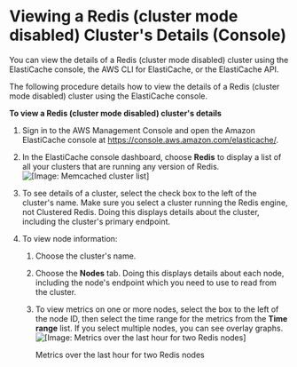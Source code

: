# Viewing a Redis \(cluster mode disabled\) Cluster's Details \(Console\)<a name="Clusters.ViewDetails.CON.Redis"></a>

You can view the details of a Redis \(cluster mode disabled\) cluster using the ElastiCache console, the AWS CLI for ElastiCache, or the ElastiCache API\.

The following procedure details how to view the details of a Redis \(cluster mode disabled\) cluster using the ElastiCache console\.

**To view a Redis \(cluster mode disabled\) cluster's details**

1. Sign in to the AWS Management Console and open the Amazon ElastiCache console at [https://console\.aws\.amazon\.com/elasticache/](https://console.aws.amazon.com/elasticache/)\.

1. In the ElastiCache console dashboard, choose **Redis** to display a list of all your clusters that are running any version of Redis\.  
![\[Image: Memcached cluster list\]](http://docs.aws.amazon.com/AmazonElastiCache/latest/UserGuide/images/ElastiCache-ViewDetails-Memcached-ClusterList.png)

1. To see details of a cluster, select the check box to the left of the cluster's name\. Make sure you select a cluster running the Redis engine, not Clustered Redis\. Doing this displays details about the cluster, including the cluster's primary endpoint\.

1. To view node information:

   1. Choose the cluster's name\.

   1. Choose the **Nodes** tab\. Doing this displays details about each node, including the node's endpoint which you need to use to read from the cluster\.

   1. To view metrics on one or more nodes, select the box to the left of the node ID, then select the time range for the metrics from the **Time range** list\. If you select multiple nodes, you can see overlay graphs\.  
![\[Image: Metrics over the last hour for two Redis nodes\]](http://docs.aws.amazon.com/AmazonElastiCache/latest/UserGuide/images/ElastiCache-Redis-Metrics.png)

      Metrics over the last hour for two Redis nodes
